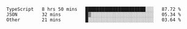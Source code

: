 <!--START_SECTION:waka-->

```text
TypeScript   8 hrs 50 mins   ██████████████████████░░░   87.72 %
JSON         32 mins         █▒░░░░░░░░░░░░░░░░░░░░░░░   05.34 %
Other        21 mins         █░░░░░░░░░░░░░░░░░░░░░░░░   03.64 %
```

<!--END_SECTION:waka-->
